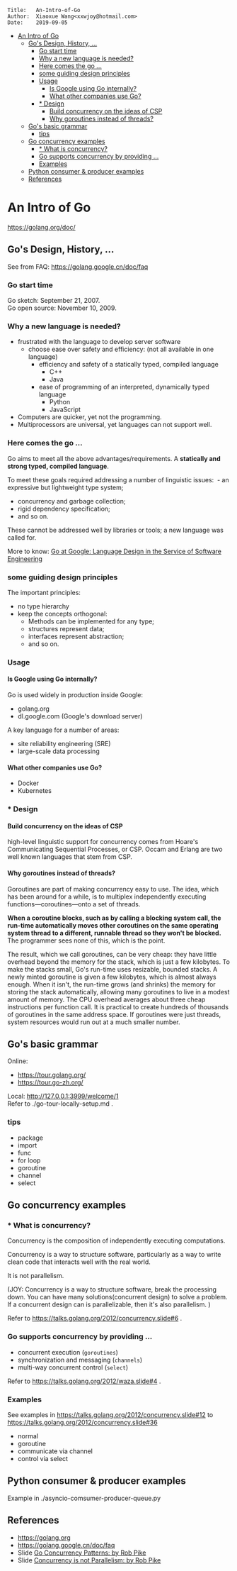 ```
Title:   An-Intro-of-Go
Author:  Xiaoxue Wang<xxwjoy@hotmail.com>
Date:    2019-09-05
```

<!-- @import "[TOC]" {cmd="toc" depthFrom=1 depthTo=6 orderedList=false} -->
<!-- code_chunk_output -->

- [ An Intro of Go](#an-intro-of-go)
  - [ Go's Design, History, ...](#gos-design-history)
    - [ Go start time](#go-start-time)
    - [ Why a new language is needed?](#why-a-new-language-is-needed)
    - [ Here comes the go ...](#here-comes-the-go)
    - [ some guiding design principles](#some-guiding-design-principles)
    - [ Usage](#usage)
      - [ Is Google using Go internally?](#is-google-using-go-internally)
      - [ What other companies use Go?](#what-other-companies-use-go)
    - [ * Design](#design)
      - [ Build concurrency on the ideas of CSP](#build-concurrency-on-the-ideas-of-csp)
      - [ Why goroutines instead of threads?](#why-goroutines-instead-of-threads)
  - [ Go's basic grammar](#gos-basic-grammar)
    - [ tips](#tips)
  - [ Go concurrency examples](#go-concurrency-examples)
    - [ * What is concurrency?](#what-is-concurrency)
    - [ Go supports concurrency by providing ...](#go-supports-concurrency-by-providing)
    - [ Examples](#examples)
  - [ Python consumer & producer examples](#python-consumer-producer-examples)
  - [ References](#references)

<!-- /code_chunk_output -->


# An Intro of Go

https://golang.org/doc/

## Go's Design, History, ...

See from FAQ: https://golang.google.cn/doc/faq

### Go start time

Go sketch: September 21, 2007.   
Go open source: November 10, 2009.   

### Why a new language is needed?

- frustrated with the language to develop server software
  - choose ease over safety and efficiency: (not all available in one language)
     - efficiency and safety of a statically typed, compiled language
        - C++
        - Java
     - ease of programming of an interpreted, dynamically typed language
        - Python
        - JavaScript
- Computers are quicker, yet not the programming.
- Multiprocessors are universal, yet languages can not support well.

### Here comes the go ...
Go aims to meet all the above advantages/requirements.
A **statically and strong typed, compiled language**.

To meet these goals required addressing a number of linguistic issues:
 - an expressive but lightweight type system;
 - concurrency and garbage collection;
 - rigid dependency specification;
 - and so on.

These cannot be addressed well by libraries or tools; a new language was called for.


More to know: [Go at Google: Language Design in the Service of Software Engineering](https://talks.golang.org/2012/splash.article)


### some guiding design principles

The important principles:
 - no type hierarchy
 - keep the concepts orthogonal:
    - Methods can be implemented for any type;
    - structures represent data;
    - interfaces represent abstraction;
    - and so on.

### Usage

#### Is Google using Go internally?

Go is used widely in production inside Google:
 - golang.org
 - dl.google.com (Google's download server)

A key language for a number of areas:
  - site reliability engineering (SRE)
  - large-scale data processing

#### What other companies use Go?
 - Docker
 - Kubernetes


### * Design

#### Build concurrency on the ideas of CSP

high-level linguistic support for concurrency comes from Hoare's Communicating Sequential Processes, or CSP.
Occam and Erlang are two well known languages that stem from CSP.

#### Why goroutines instead of threads?
Goroutines are part of making concurrency easy to use. The idea, which has been around for a while, is to multiplex independently executing functions—coroutines—onto a set of threads.

**When a coroutine blocks, such as by calling a blocking system call, the run-time automatically moves other coroutines on the same operating system thread to a different, runnable thread so they won't be blocked.** The programmer sees none of this, which is the point.

The result, which we call goroutines, can be very cheap: they have little overhead beyond the memory for the stack, which is just a few kilobytes.
To make the stacks small, Go's run-time uses resizable, bounded stacks.
A newly minted goroutine is given a few kilobytes, which is almost always enough. When it isn't, the run-time grows (and shrinks) the memory for storing the stack automatically, allowing many goroutines to live in a modest amount of memory. The CPU overhead averages about three cheap instructions per function call. It is practical to create hundreds of thousands of goroutines in the same address space. If goroutines were just threads, system resources would run out at a much smaller number.


## Go's basic grammar

Online:
 - https://tour.golang.org/   
 - https://tour.go-zh.org/

Local: http://127.0.0.1:3999/welcome/1    
Refer to ./go-tour-locally-setup.md .    

### tips

- package
- import
- func
- for loop
- goroutine
- channel
- select



## Go concurrency examples

### * What is concurrency?
Concurrency is the composition of independently executing computations.

Concurrency is a way to structure software, particularly as a way to write clean code that interacts well with the real world.

It is not parallelism.

(JOY: Concurrency is a way to structure software, break the processing down.
      You can have many solutions(concurrent design) to solve a problem.
      If a concurrent design can is parallelizable, then it's also parallelism. )

Refer to https://talks.golang.org/2012/concurrency.slide#6 .      

### Go supports concurrency by providing ...
 - concurrent execution (`goroutines`)
 - synchronization and messaging (`channels`)
 - multi-way concurrent control (`select`)

Refer to https://talks.golang.org/2012/waza.slide#4 .

### Examples

See examples in
https://talks.golang.org/2012/concurrency.slide#12
to
https://talks.golang.org/2012/concurrency.slide#36

- normal
- goroutine
- communicate via channel
- control via select


## Python consumer & producer examples

Example in ./asyncio-comsumer-producer-queue.py


## References

 - https://golang.org
 - https://golang.google.cn/doc/faq
 - Slide [Go Concurrency Patterns: by Rob Pike](https://talks.golang.org/2012/concurrency.slide#1)
 - Slide [Concurrency is not Parallelism: by Rob Pike](https://talks.golang.org/2012/waza.slide#1)
